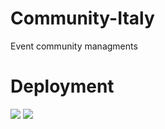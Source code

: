 # Community-Italy
Event community managments

# Deployment
![](https://github.com/andreatosato/Community-Italy/workflows/azfunc/badge.svg)
![](https://github.com/andreatosato/Community-Italy/workflows/blazor/badge.svg)
